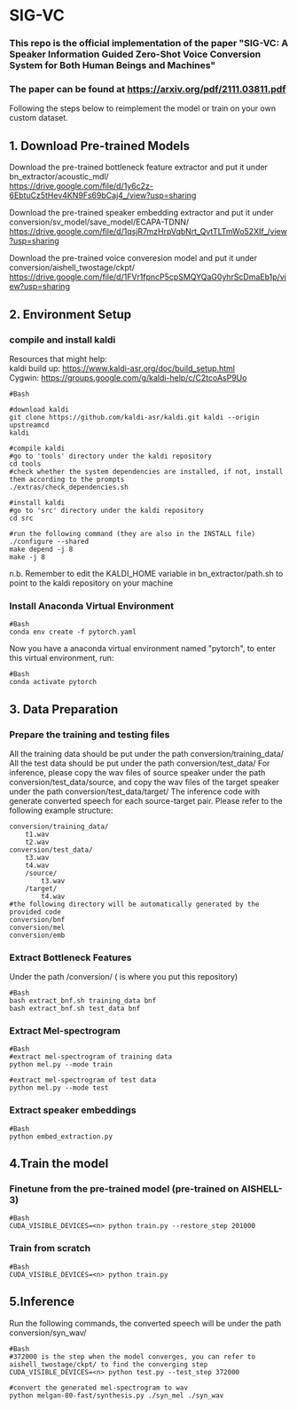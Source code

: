 # SIG-VC
### This repo is the official implementation of the paper "SIG-VC: A Speaker Information Guided Zero-Shot Voice Conversion System for Both Human Beings and Machines"   
### The paper can be found at https://arxiv.org/pdf/2111.03811.pdf

Following the steps below to reimplement the model or train on your own custom dataset.
## 1. Download Pre-trained Models
Download the pre-trained bottleneck feature extractor and put it under bn_extractor/acoustic_mdl/  
https://drive.google.com/file/d/1y6c2z-6EbtuCz5tHev4KN9Fs69bCaj4_/view?usp=sharing

Download the pre-trained speaker embedding extractor and put it under conversion/sv_model/save_model/ECAPA-TDNN/  
https://drive.google.com/file/d/1qsjR7mzHrpVqbNrt_QvtTLTmWo52XIf_/view?usp=sharing

Download the pre-trained voice converesion model and put it under conversion/aishell_twostage/ckpt/  
https://drive.google.com/file/d/1FVr1fpncP5cpSMQYQaG0yhrScDmaEb1p/view?usp=sharing

## 2. Environment Setup
### compile and install kaldi
Resources that might help:  
    kaldi build up: https://www.kaldi-asr.org/doc/build_setup.html  
    Cygwin: https://groups.google.com/g/kaldi-help/c/C2tcoAsP9Uo  
```
#Bash

#download kaldi
git clone https://github.com/kaldi-asr/kaldi.git kaldi --origin upstreamcd
kaldi

#compile kaldi
#go to 'tools' directory under the kaldi repository
cd tools
#check whether the system dependencies are installed, if not, install them according to the prompts
./extras/check_dependencies.sh

#install kaldi
#go to 'src' directory under the kaldi repository
cd src

#run the following command (they are also in the INSTALL file)
./configure --shared
make depend -j 8
make -j 8
```
n.b. Remember to edit the KALDI_HOME variable in bn_extractor/path.sh to point to the kaldi repository on your machine

### Install Anaconda Virtual Environment
```
#Bash
conda env create -f pytorch.yaml
```
Now you have a anaconda virtual environment named "pytorch", to enter this virtual environment, run:
```
#Bash
conda activate pytorch
```

## 3. Data Preparation
### Prepare the training and testing files
All the training data should be put under the path conversion/training_data/
All the test data should be put under the path conversion/test_data/
For inference, please copy the wav files of source speaker under the path conversion/test_data/source, and copy the wav files of the target speaker under the path conversion/test_data/target/
The inference code with generate converted speech for each source-target pair.
Please refer to the following example structure:
```
conversion/training_data/
    t1.wav
    t2.wav
conversion/test_data/
    t3.wav
    t4.wav
    /source/
        t3.wav
    /target/
        t4.wav
#the following directory will be automatically generated by the provided code
conversion/bnf
conversion/mel
conversion/emb
```

### Extract Bottleneck Features
Under the path <root>/conversion/ (<root> is where you put this repository)
```
#Bash
bash extract_bnf.sh training_data bnf
bash extract_bnf.sh test_data bnf
```

### Extract Mel-spectrogram
```
#Bash
#extract mel-spectrogram of training data
python mel.py --mode train

#extract mel-spectrogram of test data
python mel.py --mode test
```

### Extract speaker embeddings
```
#Bash
python embed_extraction.py
```

## 4.Train the model
### Finetune from the pre-trained model (pre-trained on AISHELL-3)
```
#Bash
CUDA_VISIBLE_DEVICES=<n> python train.py --restore_step 201000
```

### Train from scratch
```
#Bash
CUDA_VISIBLE_DEVICES=<n> python train.py
```

## 5.Inference
Run the following commands, the converted speech will be under the path conversion/syn_wav/
```
#Bash
#372000 is the step when the model converges, you can refer to aishell_twostage/ckpt/ to find the converging step 
CUDA_VISIBLE_DEVICES=<n> python test.py --test_step 372000

#convert the generated mel-spectrogram to wav
python melgan-80-fast/synthesis.py ./syn_mel ./syn_wav
```
